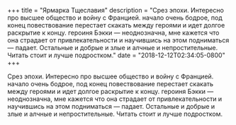 
+++
title = "Ярмарка Тщеславия"
description = "Срез эпохи. Интересно про высшее общество и войну с Францией. начало очень бодрое, под конец повествование перестает скакать между героями и идет долгое раскрытие к концу. героиня Бэкки — неоднозначна, мне кажется что она страдает от привлекательности и научившись на этом подниматься — падает. Остальные и добрые и злые и алчные и непростительные. Читать стоит и лучше подростком."
date = "2018-12-12T02:34:05-0800"
+++

Срез эпохи. Интересно про высшее общество и войну с Францией. начало очень бодрое, под конец повествование перестает скакать между героями и идет долгое раскрытие к концу. героиня Бэкки — неоднозначна, мне кажется что она страдает от привлекательности и научившись на этом подниматься — падает. Остальные и добрые и злые и алчные и непростительные. Читать стоит и лучше подростком.
